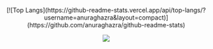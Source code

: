 <p align="center">
[![Top Langs](https://github-readme-stats.vercel.app/api/top-langs/?username=anuraghazra&layout=compact)](https://github.com/anuraghazra/github-readme-stats)
</p>

<p align="center">
  <a href="https://skillicons.dev">
    <img src="https://skillicons.dev/icons?i=html,css,js,jquery,react,nodejs,github,ps" />
  </a>
</p>
